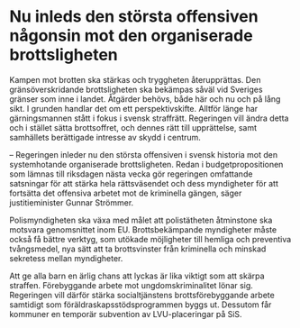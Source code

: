 # Nu inleds den största offensiven någonsin mot den organiserade brottsligheten

Kampen mot brotten ska stärkas och tryggheten återupprättas. Den gränsöverskridande brottsligheten ska bekämpas såväl vid Sveriges gränser som inne i landet. Åtgärder behövs, både här och nu och på lång sikt. I grunden handlar det om ett perspektivskifte. Alltför länge har gärningsmannen stått i fokus i svensk straffrätt. Regeringen vill ändra detta och i stället sätta brottsoffret, och dennes rätt till upprättelse, samt samhällets berättigade intresse av skydd i centrum.

– Regeringen inleder nu den största offensiven i svensk historia mot den systemhotande organiserade brottsligheten. Redan i budgetpropositionen som lämnas till riksdagen nästa vecka gör regeringen omfattande satsningar för att stärka hela rättsväsendet och dess myndigheter för att fortsätta det offensiva arbetet mot de kriminella gängen, säger justitieminister Gunnar Strömmer.

Polismyndigheten ska växa med målet att polistätheten åtminstone ska motsvara genomsnittet inom EU. Brottsbekämpande myndigheter måste också få bättre verktyg, som utökade möjligheter till hemliga och preventiva tvångsmedel, nya sätt att ta brottsvinster från kriminella och minskad sekretess mellan myndigheter.

Att ge alla barn en ärlig chans att lyckas är lika viktigt som att skärpa straffen. Förebyggande arbete mot ungdomskriminalitet lönar sig. Regeringen vill därför stärka socialtjänstens brottsförebyggande arbete samtidigt som föräldraskapsstödsprogrammen byggs ut. Dessutom får kommuner en temporär subvention av LVU-placeringar på SiS.
